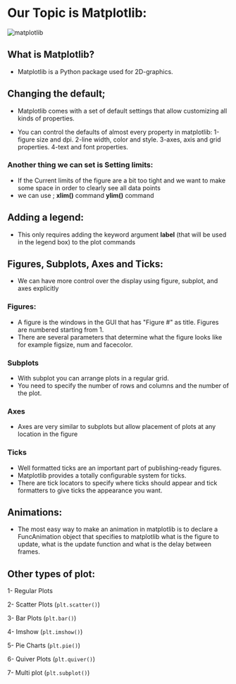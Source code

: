 
# Our Topic is Matplotlib:

![matplotlib](https://miro.medium.com/max/1120/0*JzkFEmn0jqM_M7Wm.)

## What is  Matplotlib?

- Matplotlib is a Python package used for 2D-graphics.

## Changing the default;

- Matplotlib comes with a set of default settings that allow customizing all kinds of properties. 

- You can control the defaults of almost every property in matplotlib: 
1-figure size and dpi.
2-line width, color and style.
3-axes, axis and grid properties.
4-text and font properties.

### Another thing we can set is Setting limits:

- If the Current limits of the figure are a bit too tight and we want to make some space in order to clearly see all data points
- we can use ; **xlim()** command **ylim()** command

## Adding a legend:

- This only requires adding the keyword argument **label** (that will be used in the legend box) to the plot commands


## Figures, Subplots, Axes and Ticks:

- We can have more control over the display using figure, subplot, and axes explicitly

### Figures:

- A figure is the windows in the GUI that has "Figure #" as title. Figures are numbered starting from 1.
- There are several parameters that determine what the figure looks like for example figsize, num and facecolor.


### Subplots

- With subplot you can arrange plots in a regular grid.
- You need to specify the number of rows and columns and the number of the plot.

### Axes

- Axes are very similar to subplots but allow placement of plots at any location in the figure

### Ticks

- Well formatted ticks are an important part of publishing-ready figures.
- Matplotlib provides a totally configurable system for ticks. 
- There are tick locators to specify where ticks should appear and tick formatters to give ticks the appearance you want.


## Animations:

- The most easy way to make an animation in matplotlib is to declare a FuncAnimation object that specifies to matplotlib what is the figure to update, what is the update function and what is the delay between frames.

## Other types of plot:

1- Regular Plots

2- Scatter Plots (`plt.scatter()`)

3- Bar Plots (`plt.bar()`)

4- Imshow (`plt.imshow()`)

5- Pie Charts (`plt.pie()`)

6- Quiver Plots (`plt.quiver()`)

7- Multi plot (`plt.subplot()`)